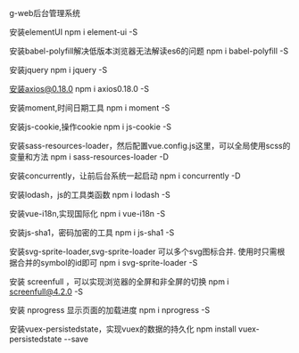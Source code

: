 g-web后台管理系统

安装elementUI
npm i element-ui -S

安装babel-polyfill解决低版本浏览器无法解读es6的问题
npm i babel-polyfill -S

安装jquery
npm i jquery -S

安装axios@0.18.0
npm i axios0.18.0 -S

安装moment,时间日期工具
npm i moment -S

安装js-cookie,操作cookie
npm i js-cookie -S

安装sass-resources-loader，然后配置vue.config.js这里，可以全局使用scss的变量和方法
npm i sass-resources-loader -D

安装concurrently，让前后台系统一起启动
npm i concurrently -D

安装lodash，js的工具类函数
npm i lodash -S

安装vue-i18n,实现国际化
npm i vue-i18n -S

安装js-sha1，密码加密的工具
npm i js-sha1 -S

安装svg-sprite-loader,svg-sprite-loader 可以多个svg图标合并. 使用时只需根据合并的symbol的id即可
npm i svg-sprite-loader -S

安装 screenfull ，可以实现浏览器的全屏和非全屏的切换
npm i screenfull@4.2.0 -S

安装  nprogress 显示页面的加载进度
npm i nprogress -S

安装vuex-persistedstate，实现vuex的数据的持久化
npm install vuex-persistedstate --save



